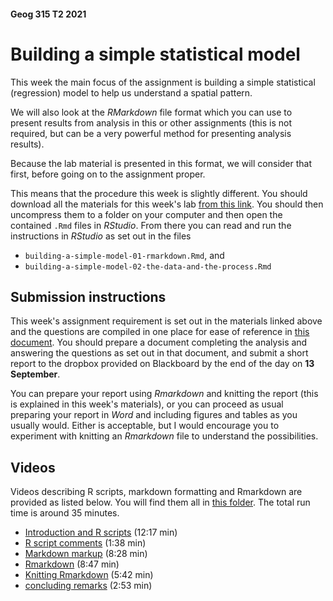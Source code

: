 #### Geog 315 T2 2021
# Building a simple statistical model
This week the main focus of the assignment is building a simple statistical (regression) model to help us understand a spatial pattern.

We will also look at the _RMarkdown_ file format which you can use to present results from analysis in this or other assignments (this is not required, but can be a very powerful method for presenting analysis results).

Because the lab material is presented in this format, we will consider that first, before going on to the assignment proper.

This means that the procedure this week is slightly different. You should download all the materials for this week's lab [from this link](week-07.zip?raw=true). You should then uncompress them to a folder on your computer and then open the contained `.Rmd` files in _RStudio_. From there you can read and run the instructions in _RStudio_ as set out in the files

+ `building-a-simple-model-01-rmarkdown.Rmd`, and
+ `building-a-simple-model-02-the-data-and-the-process.Rmd`

## Submission instructions
This week's assignment requirement is set out in the materials linked above and the questions are compiled in one place for ease of reference in [this document](building-a-simple-model-03-assignment-summary.md). You should prepare a document completing the analysis and answering the questions as set out in that document, and submit a short report to the dropbox provided on Blackboard by the end of the day on **13 September**.

You can prepare your report using _Rmarkdown_ and knitting the report (this is explained in this week's materials), or you can proceed as usual preparing your report in _Word_ and including figures and tables as you usually would. Either is acceptable, but I would encourage you to  experiment with knitting an _Rmarkdown_ file to understand the possibilities.

## Videos
Videos describing R scripts, markdown formatting and Rmarkdown are provided as listed below. You will find them all in [this folder](https://southosullivan.com/geog315/video/week-07-lab/). The total run time is around 35 minutes.

+ [Introduction and R scripts](https://southosullivan.com/geog315/video/week-07-lab/geog315-week07-01-intro-and-R-scripts.mp4) (12:17 min)
+ [R script comments](https://southosullivan.com/geog315/video/week-07-lab/geog315-week07-02-R-script-comments.mp4) (1:38 min)
+ [Markdown markup](https://southosullivan.com/geog315/video/week-07-lab/geog315-week07-03-markdown.mp4) (8:28 min)
+ [Rmarkdown](https://southosullivan.com/geog315/video/week-07-lab/geog315-week07-04-rmarkdown.mp4) (8:47 min)
+ [Knitting Rmarkdown](https://southosullivan.com/geog315/video/week-07-lab/geog315-week07-05-knitting-rmarkdown.mp4) (5:42 min)
+ [concluding remarks](https://southosullivan.com/geog315/video/week-07-lab/geog315-week07-06-wrapup.mp4) (2:53 min)
